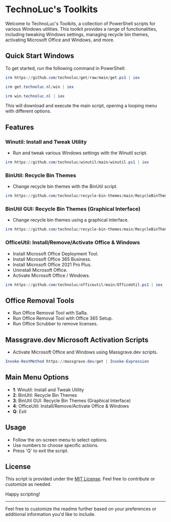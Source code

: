 # TechnoLuc's Toolkits

Welcome to TechnoLuc's Toolkits, a collection of PowerShell scripts for various Windows utilities. This toolkit provides a range of functionalities, including tweaking Windows settings, managing recycle bin themes, activating Microsoft Office and Windows, and more.

## Quick Start Windows

To get started, run the following command in PowerShell:

```powershell
irm https://github.com/technoluc/get/raw/main/get.ps1 | iex
```

```powershell
irm get.technoluc.nl/win | iex
```

```powershell
irm win.technoluc.nl | iex
```

This will download and execute the main script, opening a looping menu with different options.

## Features

### Winutil: Install and Tweak Utility

- Run and tweak various Windows settings with the Winutil script.

```powershell
irm https://github.com/technoluc/winutil/main/winutil.ps1 | iex
```

### BinUtil: Recycle Bin Themes

- Change recycle bin themes with the BinUtil script.

```powershell
irm https://github.com/technoluc/recycle-bin-themes/main/RecycleBinThemes.ps1 | iex
```

### BinUtil GUI: Recycle Bin Themes (Graphical Interface)

- Change recycle bin themes using a graphical interface.

```powershell
irm https://github.com/technoluc/recycle-bin-themes/main/RecycleBinThemesGUI.ps1 | iex
```

### OfficeUtil: Install/Remove/Activate Office & Windows

- Install Microsoft Office Deployment Tool.
- Install Microsoft Office 365 Business.
- Install Microsoft Office 2021 Pro Plus.
- Uninstall Microsoft Office.
- Activate Microsoft Office / Windows.

```powershell
irm https://github.com/technoluc/officeutil/main/OfficeUtil.ps1 | iex
```

## Office Removal Tools

- Run Office Removal Tool with SaRa.
- Run Office Removal Tool with Office 365 Setup.
- Run Office Scrubber to remove licenses.

## Massgrave.dev Microsoft Activation Scripts

- Activate Microsoft Office and Windows using Massgrave.dev scripts.

```powershell
Invoke-RestMethod https://massgrave.dev/get | Invoke-Expression
```

## Main Menu Options

- **1**: Winutil: Install and Tweak Utility
- **2**: BinUtil: Recycle Bin Themes
- **3**: BinUtil GUI: Recycle Bin Themes (Graphical Interface)
- **4**: OfficeUtil: Install/Remove/Activate Office & Windows
- **Q**: Exit

## Usage

- Follow the on-screen menu to select options.
- Use numbers to choose specific actions.
- Press 'Q' to exit the script.

## License

This script is provided under the [MIT License](LICENSE). Feel free to contribute or customize as needed.

Happy scripting!

---

Feel free to customize the readme further based on your preferences or additional information you'd like to include.
